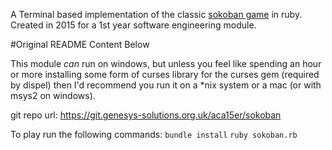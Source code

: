 
A Terminal based implementation of the classic [sokoban game](https://en.wikipedia.org/wiki/Sokoban) in ruby.
Created in 2015 for a 1st year software engineering module.

#Original README Content Below

This module *can* run on windows, but unless you feel like spending an hour or more installing some form of curses
library for the curses gem (required by dispel) then I'd recommend you run it on a *nix system or a mac
(or with msys2 on windows).

git repo url: https://git.genesys-solutions.org.uk/aca15er/sokoban

To play run the following commands:
`bundle install`
`ruby sokoban.rb`
